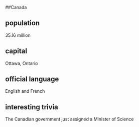 ##Canada
## population
35.16 million

## capital
Ottawa, Ontario
 
## official language
English and French

## interesting trivia
The Canadian government just assigned a Minister of Science 



